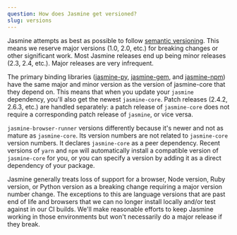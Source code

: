 ```yaml
---
question: How does Jasmine get versioned?
slug: versions
---
```


Jasmine attempts as best as possible to follow [semantic versioning](http://semver.org/). This means we reserve major versions (1.0, 2.0, etc.) for breaking changes or other significant work. Most Jasmine releases end up being minor releases (2.3, 2.4, etc.). Major releases are very infrequent.

The primary binding libraries
([jasmine-py](https://github.com/jasmine/jasmine-py),
[jasmine-gem](https://github.com/jasmine/jasmine-gem),
and [jasmine-npm](https://github.com/jasmine/jasmine-npm)) have the same major
and minor version as the version of jasmine-core that they depend on. This means
that when you update your `jasmine` dependency, you'll also get the newest
`jasmine-core`. Patch releases (2.4.2, 2.6.3, etc.) are handled separately: a
patch release of `jasmine-core` does not require a corresponding patch release
of `jasmine`, or vice versa.

`jasmine-browser-runner` versions differently because it's newer and not as
mature as `jasmine-core`. Its version numbers are not related to `jasmine-core`
version numbers. It declares `jasmine-core` as a peer dependency. Recent
versions of `yarn` and `npm` will automatically install a compatible version
of `jasmine-core` for you, or you can specify a version by adding it as a
direct dependency of your package.

Jasmine generally treats loss of support for a browser, Node version, Ruby
version, or Python version as a breaking change requiring a major version
number change. The exceptions to this are language versions that are past end
of life and browsers that we can no longer install locally and/or test against
in our CI builds. We'll make reasonable efforts to keep Jasmine working in
those environments but won't necessarily do a major release if they break.
